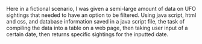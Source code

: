 Here in a fictional scenario, I was given a semi-large amount of data on UFO sightings that needed to have an option to be filtered. Using java script, html and css, and database information saved in a java script file, the task of compiling the data into a table on a web page, then taking user input of a certain date, then returns specific sightings for the inputted date.
